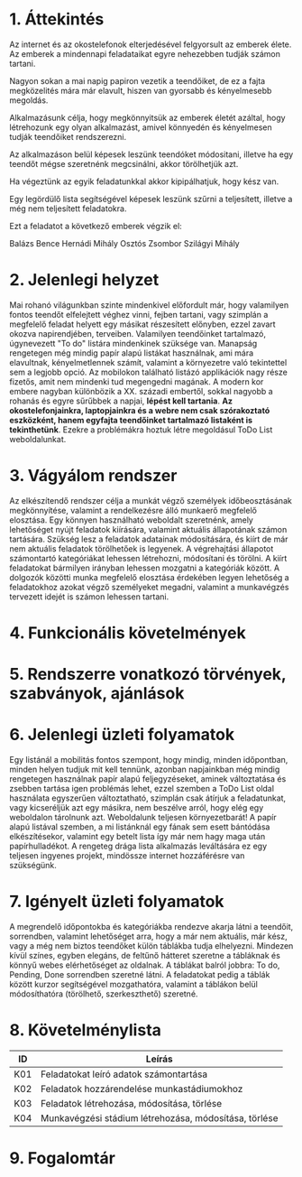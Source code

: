 1\. Áttekintés
==============
Az internet és az okostelefonok elterjedésével felgyorsult az emberek élete. Az emberek a mindennapi feladataikat egyre nehezebben tudják számon tartani.

Nagyon sokan a mai napig papiron vezetik a teendőiket, de ez a fajta megközelités mára már elavult, hiszen van gyorsabb és kényelmesebb megoldás.

Alkalmazásunk célja, hogy megkönnyitsük az emberek életét azáltal, hogy létrehozunk egy olyan alkalmazást, amivel könnyedén és kényelmesen tudják teendőiket rendszerezni.

Az alkalmazáson belül képesek leszünk teendóket módositani, illetve ha egy teendőt mégse szeretnénk megcsinálni, akkor törölhetjük azt.

Ha végeztünk az egyik feladatunkkal akkor kipipálhatjuk, hogy kész van.

Egy legördülő lista segítségével képesek leszünk szűrni a teljesített, illetve a még nem teljesített feladatokra.

Ezt a feladatot a következő emberek végzik el:

Balázs Bence
Hernádi Mihály
Osztós Zsombor
Szilágyi Mihály


2\. Jelenlegi helyzet
=====================
Mai rohanó világunkban szinte mindenkivel előfordult már, hogy valamilyen fontos teendőt elfelejtett véghez vinni, fejben tartani, vagy szimplán a megfelelő feladat helyett egy másikat részesített előnyben, ezzel zavart okozva napirendjében, terveiben. Valamilyen teendőinket tartalmazó, úgynevezett "To do" listára mindenkinek szüksége van. 
Manapság rengetegen még mindig papír alapú listákat használnak, ami mára elavultnak, kényelmetlennek számít, valamint a környezetre való tekintettel sem a legjobb opció. 
Az mobilokon található listázó applikációk nagy része fizetős, amit nem mindenki tud megengedni magának. A modern kor embere nagyban különbözik a XX. századi embertől, sokkal nagyobb a rohanás és egyre sűrűbbek a napjai, **lépést kell tartania**. **Az okostelefonjainkra, laptopjainkra és a webre nem csak szórakoztató eszközként, hanem egyfajta teendőinket tartalmazó listaként is tekinthetünk**. Ezekre a problémákra hoztuk létre megoldásul ToDo List weboldalunkat.



3\. Vágyálom rendszer
=====================

Az elkészítendő rendszer célja a munkát végző személyek időbeosztásának megkönnyítése, valamint a rendelkezésre álló munkaerő megfelelő elosztása. 
Egy könnyen használható weboldalt szeretnénk, amely lehetőséget nyújt feladatok kiírására, valamint aktuális állapotának számon tartására.
Szükség lesz a feladatok adatainak módosítására, és kiírt de már nem aktuális feladatok törölhetőek is legyenek.
A végrehajtási állapotot számontartó kategóriákat lehessen létrehozni, módosítani és törölni.
A kiírt feladatokat bármilyen irányban lehessen mozgatni a kategóriák között.
A dolgozók közötti munka megfelelő elosztása érdekében legyen lehetőség a feladatokhoz azokat végző személyeket megadni, valamint a munkavégzés tervezett idejét is számon lehessen tartani.


4\. Funkcionális követelmények
==============================
   


5\. Rendszerre vonatkozó törvények, szabványok, ajánlások
======================
   


6\. Jelenlegi üzleti folyamatok
===============================
Egy listánál a mobilitás fontos szempont, hogy mindig, minden időpontban, minden helyen tudjuk mit kell tennünk, azonban napjainkban még mindig rengetegen használnak papír alapú feljegyzéseket, aminek változtatása és zsebben tartása igen problémás lehet, ezzel szemben a ToDo List oldal használata egyszerűen változtatható, szimplán csak átírjuk a feladatunkat, vagy kicseréljük azt egy másikra, nem beszélve arról, hogy elég egy weboldalon tárolnunk azt.
Weboldalunk teljesen környezetbarát! A papír alapú listával szemben, a mi listánknál egy fának sem esett bántódása elkészítésekor, valamint egy betelt lista így már nem hagy maga után papírhulladékot.
A rengeteg drága lista alkalmazás leváltására ez egy teljesen ingyenes projekt, mindössze internet hozzáférésre van szükségünk.

   
7\. Igényelt üzleti folyamatok
==============================
A megrendelő időpontokba és kategóriákba rendezve akarja látni a teendőit, sorrendben, valamint lehetőséget arra, hogy a már nem aktuális, már kész, vagy a még nem biztos teendőket külön táblákba tudja elhelyezni. Mindezen kívül színes, egyben elegáns, de feltűnő hátteret szeretne a tábláknak és könnyű webes elérhetőséget az oldalnak. A táblákat balról jobbra: To do, Pending, Done sorrendben szeretné látni.
A feladatokat pedig a táblák között kurzor segítségével mozgathatóra, valamint a táblákon belül módosíthatóra (törölhető, szerkeszthető) szeretné.  


8\. Követelménylista
====================

| ID | Leírás |
|----| ------ |
|K01| Feladatokat leíró adatok számontartása|
|K02| Feladatok hozzárendelése munkastádiumokhoz|
|K03| Feladatok létrehozása, módosítása, törlése|
|K04| Munkavégzési stádium létrehozása, módosítása, törlése|
   

9\.  Fogalomtár
===============
